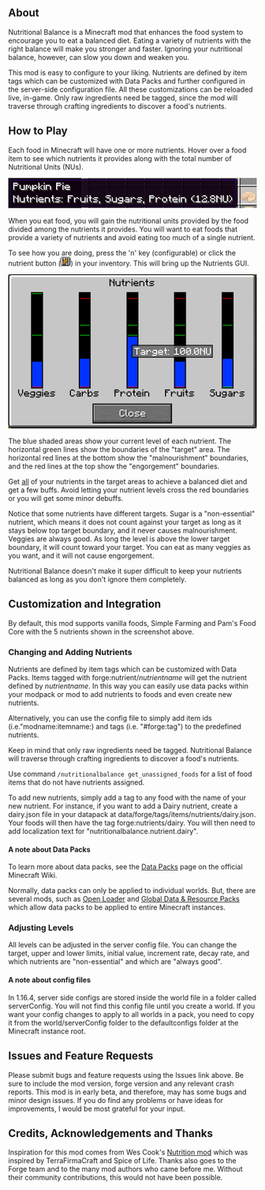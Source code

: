 ## About
Nutritional Balance is a Minecraft mod that enhances the food system to encourage you to eat a balanced diet.
Eating a variety of nutrients with the right balance will make you stronger and faster.
Ignoring your nutritional balance, however, can slow you down and weaken you.

This mod is easy to configure to your liking.
Nutrients are defined by item tags which can be customized with Data Packs
and further configured in the server-side configuration file.
All these customizations can be reloaded live, in-game.
Only raw ingredients need be tagged, since the mod will traverse through crafting ingredients
to discover a food's nutrients.

## How to Play
Each food in Minecraft will have one or more nutrients. Hover over a food item to see which
nutrients it provides along with the total number of Nutritional Units (NUs).

![Food Tooltip](screenshots/tooltip.png "Food Tooltip")

When you eat food, you will gain the nutritional units provided by the food divided among
the nutrients it provides. You will want to eat foods that provide a variety of nutrients and
avoid eating too much of a single nutrient.

To see how you are doing, press the 'n' key (configurable) or click
the nutrient button (![Nutrition GUI](screenshots/button.png "Nutrition GUI")) in your inventory.
This will bring up the Nutrients GUI.

![Nutrition GUI](screenshots/gui.png "Nutrition GUI")

The blue shaded areas show your current level of each nutrient.
The horizontal green lines show the boundaries of the "target" area.
The horizontal red lines at the bottom show the "malnourishment" boundaries, and
the red lines at the top show the "engorgement" boundaries.

Get <ins>all</ins> of your nutrients in the target areas to achieve a balanced diet and get a few buffs.
Avoid letting your nutrient levels
cross the red boundaries or you will get some minor debuffs.

Notice that some nutrients have different targets. Sugar is a "non-essential" nutrient,
which means it does not count against your target as long as it stays below top target boundary,
and it never causes malnourishment.
Veggies are always good. As long the level is above the lower target boundary, it will count toward your target.
You can eat as many veggies as you want, and it will not cause engorgement.

Nutritional Balance doesn't make it super difficult to keep your nutrients balanced
as long as you don't ignore them completely.

## Customization and Integration

By default, this mod supports vanilla foods, Simple Farming and Pam's Food Core with the 5 nutrients shown
in the screenshot above.

### Changing and Adding Nutrients
Nutrients are defined by item tags which can be customized with Data Packs.
Items tagged with forge:nutrient/*nutrientname* will get the nutrient defined by *nutrientname*.
In this way you can easily use data packs within your modpack or mod to add nutrients to foods and even create
new nutrients.

Alternatively, you can use the config file to simply add item ids (i.e."modname:itemname:)
and tags (i.e. "#forge:tag") to the predefined nutrients.

Keep in mind that only raw ingredients need be tagged. Nutritional Balance will traverse through crafting
ingredients to discover a food's nutrients.

Use command `/nutritionalbalance get_unassigned_foods` for a list of food items that do not have nutrients assigned.

To add new nutrients, simply add a tag to any food with the name of your new nutrient.
For instance, if you want to add a Dairy nutrient, create a dairy.json file in your datapack at 
data/forge/tags/items/nutrients/dairy.json. Your foods will then have the tag forge:nutrients/dairy.
You will then need to add localization text for "nutritionalbalance.nutrient.dairy".

#### A note about Data Packs

To learn more about data packs, see the [Data Packs](https://minecraft.gamepedia.com/Data_Pack) page on the official Minecraft Wiki.

Normally, data packs can only be applied to individual worlds. But, there are several mods, such as
[Open Loader](https://www.curseforge.com/minecraft/mc-mods/open-loader) and
[Global Data & Resource Packs](https://www.curseforge.com/minecraft/mc-mods/drp-global-datapack)
which allow data packs to be applied to entire Minecraft instances.

### Adjusting Levels

All levels can be adjusted in the server config file.
You can change the target, upper and lower limits, initial value, increment rate, decay rate,
and which nutrients are "non-essential" and which are "always good".

#### A note about config files

In 1.16.4, server side configs are stored inside the world file in a folder called serverConfig.
You will not find this config file until you create a world.
If you want your config changes to apply to all worlds in a pack, you need to copy it from the
world/serverConfig folder to the defaultconfigs folder at the Minecraft instance root.

## Issues and Feature Requests

Please submit bugs and feature requests using the Issues link above. Be sure to include the mod version,
forge version and any relevant crash reports.
This mod is in early beta, and therefore, may has some bugs and minor design issues.
If you do find any problems or have ideas for improvements, I would be most grateful for your input.

## Credits, Acknowledgements and Thanks

Inspiration for this mod comes from Wes Cook's [Nutrition mod](https://github.com/WesCook/Nutrition "Nutrition mod") which was inspired by TerraFirmaCraft and Spice of Life.
Thanks also goes to the Forge team and to the many mod authors who came before me.
Without their community contributions, this would not have been possible.